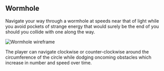 ## Wormhole

Navigate your way through a wormhole at speeds near that of light while you avoid pockets of strange energy that would surely be the end of you should you collide with one along the way.

![Wormhole wireframe](https://i.imgur.com/5kUSitN.png)

The player can navigate clockwise or counter-clockwise around the circumference of the circle while dodging oncoming obstacles which increase in number and speed over time.
